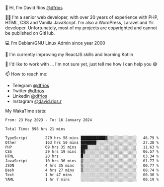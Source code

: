👋 Hi, I'm David Rios [@dfrios](https://github.com/dfrios)

👨‍💻 I'm a senior web developer, with over 20 years of experience with PHP, HTML, CSS and Vanilla JavaScript. I'm also a WordPress, Laravel and Yii developer. Unfortunately, most of my projects are copyrighted and cannot be published on GitHub.

💻 I'm Debian/GNU Linux Admin since year 2000

🌱 I'm currently improving my ReactJS skills and learning Kotlin

💞️ I'd like to work with ... I'm not sure yet, just tell me how I can help you 😅


📫 How to reach me:
* Telegram [@dfrios](https://t.me/dfrios)
* Twitter [@dfrios](https://twitter.com/dfrios)
* Linkedin [@dfrios](https://linkedin.com/in/dfrios)
* Instagram [@david.rios.r](https://instagram.com/david.rios.r)



My WakaTime stats:
<!--START_SECTION:waka-->

```txt
From: 23 May 2023 - To: 16 January 2024

Total Time: 598 hrs 21 mins

TypeScript        279 hrs 58 mins ███████████▓░░░░░░░░░░░░░   46.79 %
Other             163 hrs 50 mins ███████░░░░░░░░░░░░░░░░░░   27.38 %
PHP               69 hrs 35 mins  ███░░░░░░░░░░░░░░░░░░░░░░   11.63 %
CSS               39 hrs 19 mins  █▓░░░░░░░░░░░░░░░░░░░░░░░   06.57 %
HTML              20 hrs          █░░░░░░░░░░░░░░░░░░░░░░░░   03.34 %
JavaScript        10 hrs 36 mins  ▒░░░░░░░░░░░░░░░░░░░░░░░░   01.77 %
JSON              4 hrs 35 mins   ▒░░░░░░░░░░░░░░░░░░░░░░░░   00.77 %
Bash              4 hrs 27 mins   ▒░░░░░░░░░░░░░░░░░░░░░░░░   00.74 %
Text              1 hr 47 mins    ░░░░░░░░░░░░░░░░░░░░░░░░░   00.30 %
YAML              1 hr 7 mins     ░░░░░░░░░░░░░░░░░░░░░░░░░   00.19 %
```

<!--END_SECTION:waka-->
